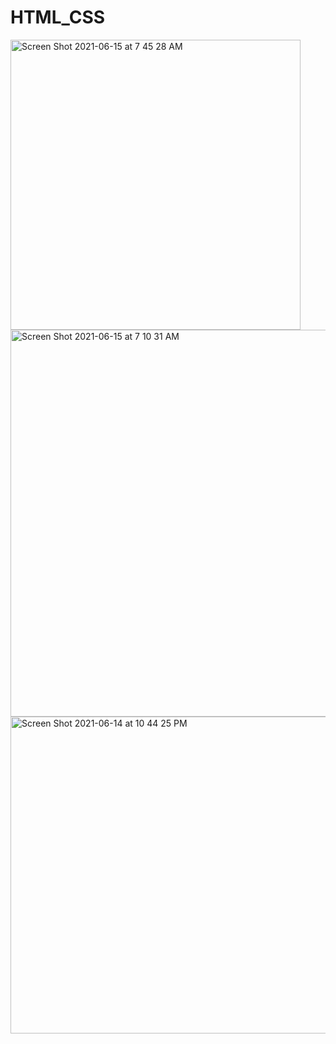 # HTML_CSS

<img width="464" alt="Screen Shot 2021-06-15 at 7 45 28 AM" src="https://user-images.githubusercontent.com/31994778/121994373-d4e8e080-cdad-11eb-88f6-7f6b1446f431.png">
<img width="619" alt="Screen Shot 2021-06-15 at 7 10 31 AM" src="https://user-images.githubusercontent.com/31994778/121994381-d74b3a80-cdad-11eb-9eed-1fbae6fc2b1f.png">
<img width="507" alt="Screen Shot 2021-06-14 at 10 44 25 PM" src="https://user-images.githubusercontent.com/31994778/121994385-d9ad9480-cdad-11eb-9114-49193508f812.png">

